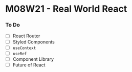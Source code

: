 # M08W21 - Real World React

### To Do

- [ ] React Router
- [ ] Styled Components
- [ ] `useContext`
- [ ] `useRef`
- [ ] Component Library
- [ ] Future of React
